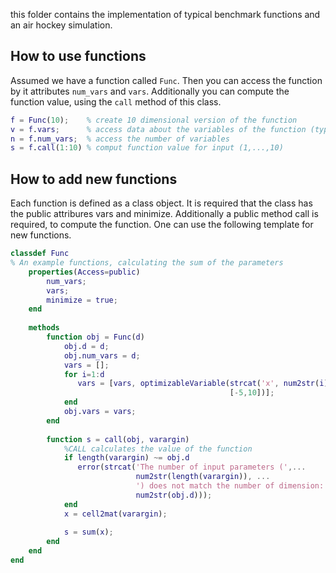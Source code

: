 this folder contains the implementation of typical benchmark functions and an air hockey simulation.

## How to use functions
Assumed we have a function called ```Func```. Then you can access the function by it attributes ```num_vars``` and ```vars```. Additionally you can compute the function value, using the ```call``` method of this class.
```matlab
f = Func(10);    % create 10 dimensional version of the function
v = f.vars;      % access data about the variables of the function (type is optimizableVariable)
n = f.num_vars;  % access the number of variables
s = f.call(1:10) % comput function value for input (1,...,10)
```

## How to add new functions
Each function is defined as a class object. It is required that the class has the public attribures vars and minimize. Additionally a public method call is required, to compute the function.
One can use the following template for new functions.
```matlab
classdef Func
% An example functions, calculating the sum of the parameters
    properties(Access=public)
        num_vars;
        vars;
        minimize = true;
    end
   
    methods
        function obj = Func(d)
            obj.d = d;
            obj.num_vars = d;
            vars = [];
            for i=1:d
               vars = [vars, optimizableVariable(strcat('x', num2str(i)),...
                                                 [-5,10])];
            end
            obj.vars = vars;
        end
        
        function s = call(obj, varargin)
            %CALL calculates the value of the function
            if length(varargin) ~= obj.d
               error(strcat('The number of input parameters (',...
                            num2str(length(varargin)), ...
                            ') does not match the number of dimension: ',...
                            num2str(obj.d)));
            end
            x = cell2mat(varargin);
            
            s = sum(x);
        end
    end
end
```
